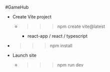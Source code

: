 #GameHub

- Create Vite project
  - > > > npm create vite@latest
    - react-app / react / typescript
- > > > npm install
- Launch site
  - > > > npm run dev
